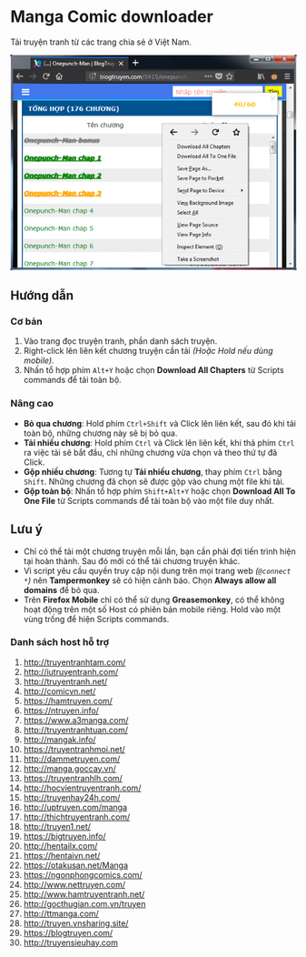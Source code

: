 # Manga Comic downloader

Tải truyện tranh từ các trang chia sẻ ở Việt Nam.

![manga comic downloader](screenshot/mangacomic.png)

## Hướng dẫn

### Cơ bản

1. Vào trang đọc truyện tranh, phần danh sách truyện.
1. Right-click lên liên kết chương truyện cần tải *(Hoặc Hold nếu dùng mobile)*.
1. Nhấn tổ hợp phím `Alt+Y` hoặc chọn **Download All Chapters** từ Scripts commands để tải toàn bộ.

### Nâng cao

- **Bỏ qua chương**: Hold phím `Ctrl+Shift` và Click lên liên kết, sau đó khi tải toàn bộ, những chương này sẽ bị bỏ qua.
- **Tải nhiều chương**: Hold phím `Ctrl` và Click lên liên kết, khi thả phím `Ctrl` ra việc tải sẽ bắt đầu, chỉ những chương vừa chọn và theo thứ tự đã Click.
- **Gộp nhiều chương**: Tương tự **Tải nhiều chương**, thay phím `Ctrl` bằng `Shift`. Những chương đã chọn sẽ được gộp vào chung một file khi tải.
- **Gộp toàn bộ**: Nhấn tổ hợp phím `Shift+Alt+Y` hoặc chọn **Download All To One File** từ Scripts commands để tải toàn bộ vào một file duy nhất.

## Lưu ý

- Chỉ có thể tải một chương truyện mỗi lần, bạn cần phải đợi tiến trình hiện tại hoàn thành. Sau đó mới có thể tải chương truyện khác.
- Vì script yêu cầu quyền truy cập nội dung trên mọi trang web *(`@connect *`)* nên **Tampermonkey** sẽ có hiện cảnh báo. Chọn **Always allow all domains** để bỏ qua.
- Trên **Firefox Mobile** chỉ có thể sử dụng **Greasemonkey**, có thể không hoạt động trên một số Host có phiên bản mobile riêng. Hold vào một vùng trống để hiện Scripts commands.

### Danh sách host hỗ trợ

1. <http://truyentranhtam.com/>
2. <http://iutruyentranh.com/>
3. <http://truyentranh.net/>
4. <http://comicvn.net/>
5. <https://hamtruyen.com/>
6. <https://ntruyen.info/>
7. <https://www.a3manga.com/>
8. <http://truyentranhtuan.com/>
9. <http://mangak.info/>
10. <https://truyentranhmoi.net/>
11. <http://dammetruyen.com/>
12. <http://manga.goccay.vn/>
13. <https://truyentranhlh.com/>
14. <http://hocvientruyentranh.com/>
15. <http://truyenhay24h.com/>
16. <http://uptruyen.com/manga>
17. <http://thichtruyentranh.com/>
18. <http://truyen1.net/>
19. <https://bigtruyen.info/>
20. <http://hentailx.com/>
21. <https://hentaivn.net/>
22. <https://otakusan.net/Manga>
23. <https://ngonphongcomics.com/>
24. <http://www.nettruyen.com/>
25. <http://www.hamtruyentranh.net/>
26. <http://gocthugian.com.vn/truyen>
27. <http://ttmanga.com/>
28. <http://truyen.vnsharing.site/>
29. <https://blogtruyen.com/>
30. <http://truyensieuhay.com>
